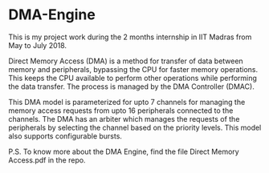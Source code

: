 # DMA-Engine

This is my project work during the 2 months internship in IIT Madras from May to July 2018.

Direct Memory Access (DMA) is a method for transfer of data between memory and peripherals, bypassing the CPU
for faster memory operations. This keeps the CPU available to perform other operations while performing the data transfer.
The process is managed by the DMA Controller (DMAC).

This DMA model is parameterized for upto 7 channels for managing the memory access requests from upto 16 peripherals connected to the channels.
The DMA has an arbiter which manages the requests of the peripherals by selecting the channel based on the priority levels.
This model also supports configurable bursts.

P.S. To know more about the DMA Engine, find the file Direct Memory Access.pdf in the repo. 
